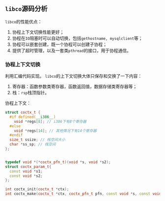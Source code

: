 ## `libco`源码分析

`libco`的性能优点：

1. 协程上下文切换性能更好；
2. 协程在`IO`阻塞时可以自动切换，包括`gethostname, mysqlclient`等；
3. 协程可以嵌套创建，既一个协程可以创建子协程；
4. 提供了超时管理，以及一套类`pthread`的接口，用于协程通信。

### 协程上下文切换

利用汇编代码实现。
`libco`的上下文切换大体只保存和交换了一下内容：

1. 寄存器：函数参数类寄存器，函数返回值，数据存储类寄存器等；
2. 栈：`rsp`栈顶指针。

协程上下文：

```cpp
struct coctx_t {
  #if defined(__i386__)
    void *regs[8]; // i386下有8个寄存器
  #else
    void *regs[14]; // 其他情况下有14个寄存器
  #endif
  size_t ssize; // 栈空间大小
  char *ss_sp; // 栈空间
};


typedef void *(*coctx_pfn_t)(void *s, void *s2);
struct coctx_param_t{
  const void *s1;
  const void *s2;
};

int coctx_init(coctx_t *ctx);
int coctx_make(coctx_t *ctx, coctx_pfn_t pfn, const void *s, const void *s1);
```
